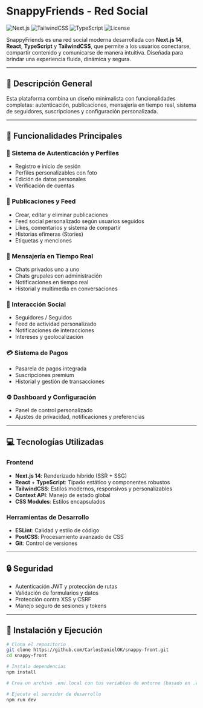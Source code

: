 # SnappyFriends - Red Social

![Next.js](https://img.shields.io/badge/Next.js-v14.0.0-black)
![TailwindCSS](https://img.shields.io/badge/TailwindCSS-v3.3-blue)
![TypeScript](https://img.shields.io/badge/TypeScript-v5.0-blue)
![License](https://img.shields.io/badge/License-MIT-green)

SnappyFriends es una red social moderna desarrollada con **Next.js 14**, **React**, **TypeScript** y **TailwindCSS**, que permite a los usuarios conectarse, compartir contenido y comunicarse de manera intuitiva. Diseñada para brindar una experiencia fluida, dinámica y segura.

---

## 📱 Descripción General

Esta plataforma combina un diseño minimalista con funcionalidades completas: autenticación, publicaciones, mensajería en tiempo real, sistema de seguidores, suscripciones y configuración personalizada.

---

## 🎯 Funcionalidades Principales

### 🔐 Sistema de Autenticación y Perfiles
- Registro e inicio de sesión
- Perfiles personalizables con foto
- Edición de datos personales
- Verificación de cuentas

### 📝 Publicaciones y Feed
- Crear, editar y eliminar publicaciones
- Feed social personalizado según usuarios seguidos
- Likes, comentarios y sistema de compartir
- Historias efímeras (Stories)
- Etiquetas y menciones

### 💬 Mensajería en Tiempo Real
- Chats privados uno a uno
- Chats grupales con administración
- Notificaciones en tiempo real
- Historial y multimedia en conversaciones

### 👥 Interacción Social
- Seguidores / Seguidos
- Feed de actividad personalizado
- Notificaciones de interacciones
- Intereses y geolocalización

### 💳 Sistema de Pagos
- Pasarela de pagos integrada
- Suscripciones premium
- Historial y gestión de transacciones

### ⚙️ Dashboard y Configuración
- Panel de control personalizado
- Ajustes de privacidad, notificaciones y preferencias

---

## 💻 Tecnologías Utilizadas

### Frontend
- **Next.js 14**: Renderizado híbrido (SSR + SSG)
- **React** + **TypeScript**: Tipado estático y componentes robustos
- **TailwindCSS**: Estilos modernos, responsivos y personalizables
- **Context API**: Manejo de estado global
- **CSS Modules**: Estilos encapsulados

### Herramientas de Desarrollo
- **ESLint**: Calidad y estilo de código
- **PostCSS**: Procesamiento avanzado de CSS
- **Git**: Control de versiones

---

## 🔒 Seguridad

- Autenticación JWT y protección de rutas
- Validación de formularios y datos
- Protección contra XSS y CSRF
- Manejo seguro de sesiones y tokens

---

## 📂 Instalación y Ejecución

```bash
# Clona el repositorio
git clone https://github.com/CarlosDanielOK/snappy-front.git
cd snappy-front

# Instala dependencias
npm install

# Crea un archivo .env.local con tus variables de entorno (basado en .env.example)

# Ejecuta el servidor de desarrollo
npm run dev
